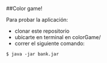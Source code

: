 ##Color game!

Para probar la aplicación:

- clonar este repositorio
- ubicarte en terminal en colorGame/
- correr el siguiente comando:

`$ java -jar bank.jar`


